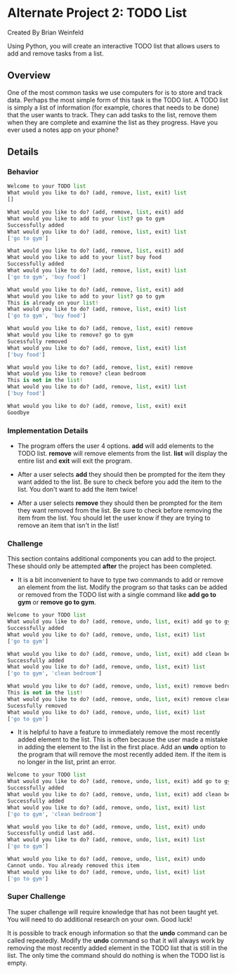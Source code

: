 # Alternate Project 2: TODO List

Created By Brian Weinfeld

Using Python, you will create an interactive TODO list that allows users to add and remove tasks from a list.

## Overview

One of the most common tasks we use computers for is to store and track data. Perhaps the most simple form of this task is the TODO list. A TODO list is simply a list of information (for example, chores that needs to be done) that the user wants to track. They can add tasks to the list, remove them when they are complete and examine the list as they progress. Have you ever used a notes app on your phone?

## Details

### Behavior

```python
Welcome to your TODO list
What would you like to do? (add, remove, list, exit) list
[]

What would you like to do? (add, remove, list, exit) add
What would you like to add to your list? go to gym
Successfully added
What would you like to do? (add, remove, list, exit) list
['go to gym']

What would you like to do? (add, remove, list, exit) add
What would you like to add to your list? buy food
Successfully added
What would you like to do? (add, remove, list, exit) list
['go to gym', 'buy food']

What would you like to do? (add, remove, list, exit) add
What would you like to add to your list? go to gym
This is already on your list!
What would you like to do? (add, remove, list, exit) list
['go to gym', 'buy food']

What would you like to do? (add, remove, list, exit) remove
What would you like to remove? go to gym
Sucessfully removed
What would you like to do? (add, remove, list, exit) list
['buy food']

What would you like to do? (add, remove, list, exit) remove
What would you like to remove? clean bedroom
This is not in the list!
What would you like to do? (add, remove, list, exit) list
['buy food']

What would you like to do? (add, remove, list, exit) exit
Goodbye
```

### Implementation Details

* The program offers the user 4 options. **add** will add elements to the TODO list. **remove** will remove elements from the list.  **list** will display the entire list and **exit** will exit the program.

* After a user selects **add** they should then be prompted for the item they want added to the list. Be sure to check before you add the item to the list. You don't want to add the item twice!

* After a user selects **remove** they should then be prompted for the item they want removed from the list. Be sure to check before removing the item from the list. You should let the user know if they are trying to remove an item that isn't in the list!

### Challenge

This section contains additional components you can add to the project. These should only be attempted **after** the project has been completed.

* It is a bit inconvenient to have to type two commands to add or remove an element from the list. Modify the program so that tasks  can be added or removed from the TODO list with a single command like **add go to gym** or **remove go to gym**.

```python
Welcome to your TODO list
What would you like to do? (add, remove, undo, list, exit) add go to gym
Successfully added
What would you like to do? (add, remove, undo, list, exit) list
['go to gym']

What would you like to do? (add, remove, undo, list, exit) add clean bedroom
Successfully added
What would you like to do? (add, remove, undo, list, exit) list
['go to gym', 'clean bedroom']

What would you like to do? (add, remove, undo, list, exit) remove bedroom
This is not in the list!
What would you like to do? (add, remove, undo, list, exit) remove clean bedroom
Sucessfully removed
What would you like to do? (add, remove, undo, list, exit) list
['go to gym']
```

* It is helpful to have a feature to immediately remove the most recently added element to the list. This is often because the user made a mistake in adding the element to the list in the first place. Add an **undo** option to the program that will remove the most recently added item. If the item is no longer in the list, print an error.

```python
Welcome to your TODO list
What would you like to do? (add, remove, undo, list, exit) add go to gym
Successfully added
What would you like to do? (add, remove, undo, list, exit) add clean bedroom
Successfully added
What would you like to do? (add, remove, undo, list, exit) list
['go to gym', 'clean bedroom']

What would you like to do? (add, remove, undo, list, exit) undo
Successfully undid last add.
What would you like to do? (add, remove, undo, list, exit) list
['go to gym']

What would you like to do? (add, remove, undo, list, exit) undo
Cannot undo. You already removed this item
What would you like to do? (add, remove, undo, list, exit) list
['go to gym']
```

### Super Challenge

The super challenge will require knowledge that has not been taught yet. You will need to do additional research on your own. Good luck!

It is possible to track enough information so that the __undo__ command can be called repeatedly. Modify the __undo__ command so that it will always work by removing the most recently added element in the TODO list that is still in the list. The only time the command should do nothing is when the TODO list is empty.
